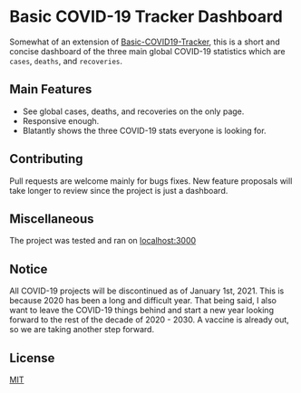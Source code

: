 # Basic COVID-19 Tracker Dashboard

Somewhat of an extension of [Basic-COVID19-Tracker](https://github.com/KaNguy/Basic-COVID19-Tracker), this is a short and concise dashboard of the three main global COVID-19 statistics which are `cases`, `deaths`, and `recoveries`.

## Main Features
- See global cases, deaths, and recoveries on the only page. 
- Responsive enough.
- Blatantly shows the three COVID-19 stats everyone is looking for.

## Contributing
Pull requests are welcome mainly for bugs fixes. New feature proposals will take longer to review since the project is just a dashboard.

## Miscellaneous 
The project was tested and ran on [localhost:3000](http://localhost:3000)

## Notice
All COVID-19 projects will be discontinued as of January 1st, 2021. This is because 2020 has been a long and difficult year. That being said, I also want to leave the COVID-19 things behind and start a new year looking forward to the rest of the decade of 2020 - 2030. A vaccine is already out, so we are taking another step forward.   

## License
[MIT](https://github.com/KaNguy/Basic-COVID19-Tracker-Dashboard/blob/master/LICENSE.md)